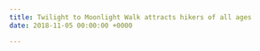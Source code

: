 ```yaml
---
title: Twilight to Moonlight Walk attracts hikers of all ages
date: 2018-11-05 00:00:00 +0000

---
```


